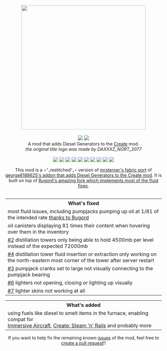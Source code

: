 <!--<h1 align="center"><img src="https://cdn.modrinth.com/data/cached_images/08de4fe4adb1e04104f2a845b75a95324603fb42.png" width=400px></h1>-->
<h1 align="center"><img src="https://cdn.modrinth.com/data/cached_images/751b31a21e8ab4e1b414d0105ad45a4961b6593f.png" width=400px></h1>
<p align="center">
  <a href="https://modrinth.com/mod/create-diesel-generators-fabric-restitched"><img src="https://img.shields.io/modrinth/dt/zMna5NU5?logo=modrinth&label=&suffix=%20&style=flat&color=242629&labelColor=5ca424&logoColor=1c1c1c"></a>
  <!--<a href="https://www.curseforge.com/minecraft/mc-mods/create-diesel-generators"><img src="https://cf.way2muchnoise.eu/869316.svg"></a>-->
  <a href="https://discord.gg/pUgaSXcGEQ"><img src="https://img.shields.io/discord/1121792423836799128?color=5865f2&label=Discord"></a><br>
A mod that adds Diesel Generators to the <a href="https://www.curseforge.com/minecraft/mc-mods/create">Create</a> mod.<br><i>the original title logo was made by DAXXXZ_NORT_2077</i>
<br>
<br>
<img src="https://cdn.discordapp.com/emojis/1121801687502434525.png?size=48&quality=lossless">
<img src="https://cdn.discordapp.com/emojis/1121802680143204452.png?size=48&quality=lossless">
<img src="https://cdn.discordapp.com/emojis/1123310184194904245.png?size=48&quality=lossless">
<img src="https://cdn.discordapp.com/emojis/1122645482825580664.png?size=48&quality=lossless">
<img src="https://cdn.discordapp.com/emojis/1121801687502434525.png?size=48&quality=lossless">
<img src="https://cdn.discordapp.com/emojis/1121802680143204452.png?size=48&quality=lossless">
<img src="https://cdn.discordapp.com/emojis/1123310184194904245.png?size=48&quality=lossless">
<img src="https://cdn.discordapp.com/emojis/1122645482825580664.png?size=48&quality=lossless">
<img src="https://cdn.discordapp.com/emojis/1121801687502434525.png?size=48&quality=lossless">
<img src="https://cdn.discordapp.com/emojis/1121802680143204452.png?size=48&quality=lossless">
<div align="center">
This mod is a ⋆⁺₊restitched⁺₊⋆ version of <a href="https://modrinth.com/mod/create-diesel-generators-fabric">mrsterner's fabric port</a> of <a href="https://modrinth.com/mod/create-diesel-generators">george8188625's addon that adds Diesel Generators to the Create mod</a>. It is built on top of <a href="https://github.com/Bugord/Create-Diesel-Generators-Fabric-Refixed/tree/1.20.1">Bugord's amazing fork which implements most of the fluid fixes</a>.
<br><br>
<table>
  <tr>
    <th>What's fixed</th>
  </tr>
  <tr>
    <td>most fluid issues, including pumpjacks pumping up oil at 1/81 of the intended rate <a href="https://github.com/Bugord/Create-Diesel-Generators-Fabric-Refixed">thanks to Bugord</a></td>
  </tr>
  <tr>
    <td>oil canisters displaying 81 times their content when hovering over them in the inventory</td>
  </tr>
  <tr>
    <td><a href="https://github.com/mircey/create-diesel-generators-fabric-restitched/issues/2">#2</a> distillation towers only being able to hold 4500mb per level instead of the expected 72000mb</td>
  </tr>
  <tr>
    <td><a href="https://github.com/mircey/create-diesel-generators-fabric-restitched/issues/4">#4</a> distillation tower fluid insertion or extraction only working on the north-eastern most corner of the tower after server restart</td>
  </tr>
  <tr>
    <td><a href="https://github.com/mircey/create-diesel-generators-fabric-restitched/issues/3">#3</a> pumpjack cranks set to large not visually connecting to the pumpjack bearing</td>
  </tr>
  <tr>
    <td><a href="https://github.com/mircey/create-diesel-generators-fabric-restitched/issues/6">#6</a> lighters not opening, closing or lighting up visually</td>
  </tr>
  <tr>
    <td><a href="https://github.com/mircey/create-diesel-generators-fabric-restitched/issues/7">#7</a> lighter skins not working at all</td>
  </tr>
</table>

<table>
  <tr>
    <th>What's added</th>
  </tr>
  <tr>
    <td>using fuels like diesel to smelt items in the furnace, enabling compat for<br><a href="https://modrinth.com/mod/immersive-aircraft">Immersive Aircraft</a>, <a href="https://modrinth.com/mod/create-steam-n-rails">Create: Steam 'n' Rails</a> and probably more</td>
  </tr>
</table>

<p align="center">If you want to help fix the remaining known <a href="https://github.com/mircey/create-diesel-generators-fabric-restitched/issues">issues</a> of the mod, feel free to <a href="https://github.com/mircey/create-diesel-generators-fabric-restitched/compare">create a pull request</a>!!<br>

<!--<p align="center">Every gameplay-breaking issue is already fixed. Feel free to <a href="https://github.com/mircey/create-diesel-generators-fabric-restitched/issues">report any issue</a> or <a href="https://github.com/mircey/create-diesel-generators-fabric-restitched/compare">create a pull request</a> if you want to help mature the mod!!<br>-->
</p>
